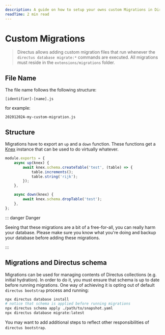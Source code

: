 ```yaml
---
description: A guide on how to setup your owns custom Migrations in Directus.
readTime: 2 min read
---
```


# Custom Migrations

> Directus allows adding custom migration files that run whenever the `directus database migrate:*` commands are
> executed. All migrations must reside in the `extensions/migrations` folder.

## File Name

The file name follows the following structure:

```
[identifier]-[name].js
```

for example:

```
20201202A-my-custom-migration.js
```

## Structure

Migrations have to export an `up` and a `down` function. These functions get a [Knex](http://knexjs.org) instance that
can be used to do virtually whatever.

```js
module.exports = {
	async up(knex) {
		await knex.schema.createTable('test', (table) => {
			table.increments();
			table.string('rijk');
		});
	},

	async down(knex) {
		await knex.schema.dropTable('test');
	},
};
```

::: danger Danger

Seeing that these migrations are a bit of a free-for-all, you can really harm your database. Please make sure you know
what you're doing and backup your database before adding these migrations.

:::

## Migrations and Directus schema

Migrations can be used for managing contents of Directus collections (e.g. initial hydration). In order to do it, you
must ensure that schema is up to date before running migrations. One way of achieving it is opting out of default
`directus bootstrap` process and running:

```bash
npx directus database install
# notice that schema is applied before running migrations
npx directus schema apply ./path/to/snapshot.yaml
npx directus database migrate:latest
```

You may want to add additional steps to reflect other responsibilities of `directus bootstrap`.
